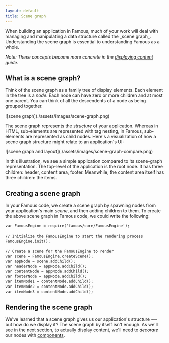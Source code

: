 ```yaml
---
layout: default
title: Scene graph
---
```


<span class="intro-graf">
When building an application in Famous, much of your work will deal with managing and manipulating a data structure called the _scene graph_. Understanding the scene graph is essential to understanding Famous as a whole.
</span>

_Note: These concepts become more concrete in the [displaying content](displaying-content.html) guide._

## What is a scene graph?

Think of the scene graph as a family tree of display elements. Each element in the tree is a _node_. Each node can have zero or more children and at most one parent. You can think of all the descendents of a node as being grouped together.

<span class="art-insert" style="max-width:330px;max-height:300px">
![scene graph](./assets/images/scene-graph.png)
</span>

The scene graph represents the _structure_ of your application. Whereas in HTML, sub-elements are represented with tag nesting, in Famous, sub-elements are represented as child nodes. Here's a visualization of how a scene graph structure might relate to an application's UI:

<span class="art-insert" style="max-width:531px;max-height:327px">
![scene graph and layout](./assets/images/scene-graph-compare.png)
</span>

In this illustration, we see a simple application compared to its scene-graph representation. The top-level of the application is the root node. It has three children: header, content area, footer. Meanwhile, the content area itself has three children: the items.

## Creating a scene graph

In your Famous code, we create a scene graph by spawning nodes from your application's main _scene_, and then adding children to them. To create the above scene graph in Famous code, we could write the following:
    
    var FamousEngine = require('famous/core/FamousEngine');

    // Initialize the FamousEngine to start the rendering process
    FamousEngine.init();

    // Create a scene for the FamousEngine to render
    var scene = FamousEngine.createScene();
    var appNode = scene.addChild();
    var headerNode = appNode.addChild();
    var contentNode = appNode.addChild();
    var footerNode = appNode.addChild();
    var itemNode1 = contentNode.addChild();
    var itemNode2 = contentNode.addChild();
    var itemNode3 = contentNode.addChild();

## Rendering the scene graph

We've learned that a scene graph gives us our application's structure --- but how do we display it? The scene graph by itself isn't enough. As we'll see in the next section, to actually display content, we'll need to _decorate_ our nodes with [components](components.html).

